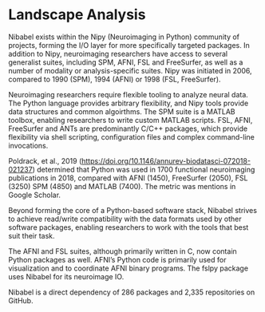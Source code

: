 # Landscape Analysis

<!-- 247/250 words -->

Nibabel exists within the Nipy (Neuroimaging in Python) community of projects, forming the I/O layer for more specifically targeted packages. In addition to Nipy, neuroimaging researchers have access to several generalist suites, including SPM, AFNI, FSL and FreeSurfer, as well as a number of modality or analysis-specific suites. Nipy was initiated in 2006, compared to 1990 (SPM), 1994 (AFNI) or 1998 (FSL, FreeSurfer).

Neuroimaging researchers require flexible tooling to analyze neural data. The Python language provides arbitrary flexibility, and Nipy tools provide data structures and common algoirthms. The SPM suite is a MATLAB toolbox, enabling researchers to write custom MATLAB scripts. FSL, AFNI, FreeSurfer and ANTs are predominantly C/C++ packages, which provide flexibility via shell scripting, configuration files and complex command-line invocations.

Poldrack, et al., 2019 (https://doi.org/10.1146/annurev-biodatasci-072018-021237) determined that Python was used in 1700 functional neuroimaging publications in 2018, compared with AFNI (1450), FreeSurfer (2050), FSL (3250) SPM (4850) and MATLAB (7400). The metric was mentions in Google Scholar.

Beyond forming the core of a Python-based software stack, Nibabel strives to achieve read/write compatibility with the data formats used by other software packages, enabling researchers to work with the tools that best suit their task. 

The AFNI and FSL suites, although primarily written in C, now contain Python packages as well. AFNI’s Python code is primarily used for visualization and to coordinate AFNI binary programs. The fslpy package uses Nibabel for its neuroimage IO.

Nibabel is a direct dependency of 286 packages and 2,335 repositories on GitHub.

